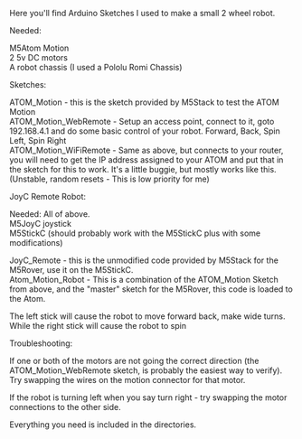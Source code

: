 Here you'll find Arduino Sketches I used to make a small 2 wheel robot.  

Needed:  

M5Atom Motion  
2 5v DC motors  
A robot chassis (I used a Pololu Romi Chassis)  

Sketches:  

ATOM_Motion - this is the sketch provided by M5Stack to test the ATOM Motion  
ATOM_Motion_WebRemote - Setup an access point, connect to it, goto 192.168.4.1 and do some basic control of your robot. Forward, Back, Spin Left, Spin Right  
ATOM_Motion_WiFiRemote - Same as above, but connects to your router, you will need to get the IP address assigned to your ATOM and put that in the sketch for this to work.  It's a little buggie, but mostly works like this. (Unstable, random resets - This is low priority for me)  

JoyC Remote Robot:

Needed:
All of above.  
M5JoyC joystick  
M5StickC (should probably work with the M5StickC plus with some modifications)  

JoyC_Remote - this is the unmodified code provided by M5Stack for the M5Rover, use it on the M5StickC.  
Atom_Motion_Robot - This is a combination of the ATOM_Motion Sketch from above, and the "master" sketch for the M5Rover, this code is loaded to the Atom.  

The left stick will cause the robot to move forward back, make wide turns.  
While the right stick will cause the robot to spin  

Troubleshooting:  

If one or both of the motors are not going the correct direction (the ATOM_Motion_WebRemote sketch, is probably the easiest way to verify). Try swapping the wires on the motion connector for that motor.  

If the robot is turning left when you say turn right - try swapping the motor connections to the other side.  

Everything you need is included in the directories.  


